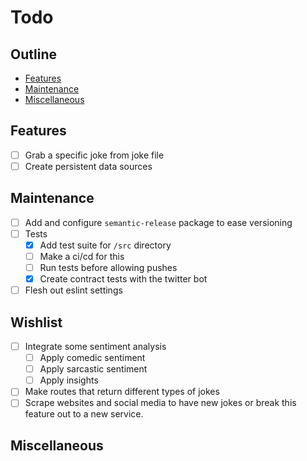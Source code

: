 # Todo

## Outline

- [Features](#features)
- [Maintenance](#maintenance)
- [Miscellaneous](#miscellaneous)

## Features
- [ ] Grab a specific joke from joke file
- [ ] Create persistent data sources

## Maintenance
- [ ] Add and configure ```semantic-release``` package to ease versioning
- [ ] Tests
    - [x] Add test suite for `/src` directory
    - [ ] Make a ci/cd for this
    - [ ] Run tests before allowing pushes
    - [x] Create contract tests with the twitter bot
- [ ] Flesh out eslint settings

## Wishlist
- [ ] Integrate some sentiment analysis
    - [ ] Apply comedic sentiment
    - [ ] Apply sarcastic sentiment
    - [ ] Apply insights
- [ ] Make routes that return different types of jokes
- [ ] Scrape websites and social media to have new jokes or break this feature out to a new service.

## Miscellaneous
